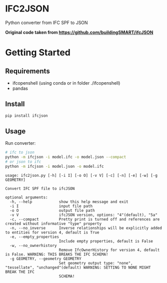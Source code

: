 # IFC2JSON
Python converter from IFC SPF to JSON

**Original code taken from https://github.com/buildingSMART/ifcJSON** 

# Getting Started

## Requirements
- ifcopenshell (using conda or in folder ./ifcopenshell)
- pandas

## Install
```bash
pip install ifcjson
```

## Usage
Run converter:
```bash
# ifc to json
python -m ifcjson -i model.ifc -o model.json --compact
# or json to ifc
python -m ifcjson -i model.json -o model.ifc
```
```
usage: ifc2json.py [-h] [-i I] [-o O] [-v V] [-c] [-n] [-e] [-w] [-g GEOMETRY]

Convert IFC SPF file to ifcJSON

optional arguments:
  -h, --help            show this help message and exit
  -i I                  input file path
  -o O                  output file path
  -v V                  ifcJSON version, options: "4"(default), "5a"
  -c, --compact         Pretty print is turned off and references are created without informative "type" property
  -n, --no_inverse      Inverse relationships will be explicitly added to entities for version 4, default is True
  -e, --empty_properties
                        Include empty properties, default is False
  -w, --no_ownerhistory
                        Remove IfcOwnerHistory for version 4, default is False. WARNING: THIS BREAKS THE IFC SCHEMA!
  -g GEOMETRY, --geometry GEOMETRY
                        Set geometry output type: "none", "tessellate", "unchanged"(default) WARNING: SETTING TO NONE MIGHT BREAK THE IFC
                        SCHEMA!
```